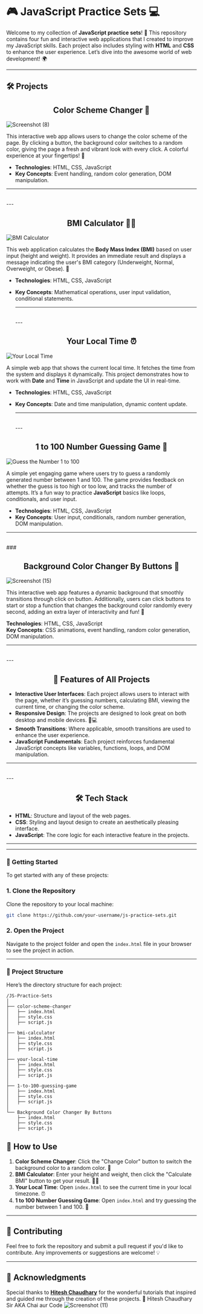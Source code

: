 # 🎮 JavaScript Practice Sets 💻

Welcome to my collection of **JavaScript practice sets**! 🚀 This repository contains four fun and interactive web applications that I created to improve my JavaScript skills. Each project also includes styling with **HTML** and **CSS** to enhance the user experience. Let’s dive into the awesome world of web development! 🌍

---

## 🛠️ Projects 

### <h2 align="center">Color Scheme Changer 🎨</h2>
![Screenshot (8)](https://github.com/user-attachments/assets/c3835055-6718-471e-8692-1fb7e7d2e991)


This interactive web app allows users to change the color scheme of the page. By clicking a button, the background color switches to a random color, giving the page a fresh and vibrant look with every click. A colorful experience at your fingertips! 🌈

- **Technologies**: HTML, CSS, JavaScript
- **Key Concepts**: Event handling, random color generation, DOM manipulation.

---
<br>
---
 
### <h2 align="center">BMI Calculator 🏋️‍♂️</h2>

![BMI Calculator](https://github.com/user-attachments/assets/fc8a28e5-c7cc-4645-b085-1935a75bb6e2)

This web application calculates the **Body Mass Index (BMI)** based on user input (height and weight). It provides an immediate result and displays a message indicating the user's BMI category (Underweight, Normal, Overweight, or Obese). 💪

- **Technologies**: HTML, CSS, JavaScript
- **Key Concepts**: Mathematical operations, user input validation, conditional statements.

  ---
  <br>
  ---

### <h2 align="center">Your Local Time ⏰</h2>

![Your Local Time](https://github.com/user-attachments/assets/c87084e2-2711-4a2c-86d4-44b090209fa4)

A simple web app that shows the current local time. It fetches the time from the system and displays it dynamically. This project demonstrates how to work with **Date** and **Time** in JavaScript and update the UI in real-time.

- **Technologies**: HTML, CSS, JavaScript
- **Key Concepts**: Date and time manipulation, dynamic content update.

  ---
  <br>
  ---

### <h2 align="center">1 to 100 Number Guessing Game 🎯</h2>

![Guess the Number 1 to 100](https://github.com/user-attachments/assets/1e8eba4b-877a-432e-afbe-fe8bcf985eb8)

A simple yet engaging game where users try to guess a randomly generated number between 1 and 100. The game provides feedback on whether the guess is too high or too low, and tracks the number of attempts. It’s a fun way to practice **JavaScript** basics like loops, conditionals, and user input.

- **Technologies**: HTML, CSS, JavaScript
- **Key Concepts**: User input, conditionals, random number generation, DOM manipulation.


---
<br> 
###  <h2 align="center">Background Color Changer By Buttons 🌊</h2>

![Screenshot (15)](https://github.com/user-attachments/assets/320a75ed-67e3-41e8-85af-f390f1a71121)

This interactive web app features a dynamic background that smoothly transitions through click on button. Additionally, users can click buttons to start or stop a function that changes the background color randomly every second, adding an extra layer of interactivity and fun! 🎨  

**Technologies**: HTML, CSS, JavaScript  
**Key Concepts**: CSS animations, event handling, random color generation, DOM manipulation.  

---
<br> 
---

### <h2 align="center">🌟 Features of All Projects </h2>

- **Interactive User Interfaces**: Each project allows users to interact with the page, whether it’s guessing numbers, calculating BMI, viewing the current time, or changing the color scheme.
- **Responsive Design**: The projects are designed to look great on both desktop and mobile devices. 📱💻
- **Smooth Transitions**: Where applicable, smooth transitions are used to enhance the user experience.
- **JavaScript Fundamentals**: Each project reinforces fundamental JavaScript concepts like variables, functions, loops, and DOM manipulation.

---
<br>
---

## <h2 align="center"> 🛠️ Tech Stack </h2>

- **HTML**: Structure and layout of the web pages.
- **CSS**: Styling and layout design to create an aesthetically pleasing interface.
- **JavaScript**: The core logic for each interactive feature in the projects.


---
---

### 🚀 Getting Started

To get started with any of these projects:

### 1. Clone the Repository

Clone the repository to your local machine:

```bash
git clone https://github.com/your-username/js-practice-sets.git
```

### 2. Open the Project

Navigate to the project folder and open the `index.html` file in your browser to see the project in action.

---

### 📂 Project Structure

Here’s the directory structure for each project:

```
/JS-Practice-Sets
│
├── color-scheme-changer
│   ├── index.html
│   ├── style.css
│   ├── script.js
│
├── bmi-calculator
│   ├── index.html
│   ├── style.css
│   ├── script.js
│
├── your-local-time
│   ├── index.html
│   ├── style.css
│   ├── script.js
│
├── 1-to-100-guessing-game
│   ├── index.html
│   ├── style.css
│   ├── script.js
│
└── Background Color Changer By Buttons
    ├── index.html
    ├── style.css
    ├── script.js

```


## 📝 How to Use

1. **Color Scheme Changer**: Click the "Change Color" button to switch the background color to a random color. 🎨
2. **BMI Calculator**: Enter your height and weight, then click the "Calculate BMI" button to get your result. 🏋️‍♂️
3. **Your Local Time**: Open `index.html` to see the current time in your local timezone. ⏰
4. **1 to 100 Number Guessing Game**: Open `index.html` and try guessing the number between 1 and 100. 🎯


---

## 🔄 Contributing

Feel free to fork the repository and submit a pull request if you'd like to contribute. Any improvements or suggestions are welcome! 💡

---

## 🙏 Acknowledgments

Special thanks to **[Hitesh Chaudhary](https://youtube.com/@chaiaurcode?si=aziOvgYBm7fpMD2D)** for the wonderful tutorials that inspired and guided me through the creation of these projects. 🎉
Hitesh Chaudhary Sir AKA Chai aur Code ![Screenshot (11)](https://github.com/user-attachments/assets/c0e7ef28-7eda-4b77-8e91-46e1c07c2ae3)

